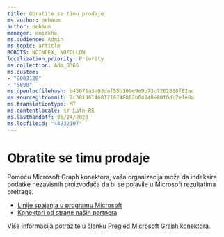```yaml
---
title: Obratite se timu prodaje
ms.author: pebaum
author: pebaum
manager: mnirkhe
ms.audience: Admin
ms.topic: article
ROBOTS: NOINDEX, NOFOLLOW
localization_priority: Priority
ms.collection: Adm_O365
ms.custom:
- "9003120"
- "5898"
ms.openlocfilehash: b45071a3a03daf55b109e9e9b73c7262868f82ac
ms.sourcegitcommit: 7c3819614681716748802b04240e80f0dc7e1e8a
ms.translationtype: MT
ms.contentlocale: sr-Latn-RS
ms.lasthandoff: 06/24/2020
ms.locfileid: "44932107"
---
```

# <a name="contact-the-sales-team"></a>Obratite se timu prodaje

Pomoću Microsoft Graph konektora, vaša organizacija može da indeksira podatke nezavisnih proizvođača da bi se pojavile u Microsoft rezultatima pretrage.

- [Linije spajanja u programu Microsoft](https://docs.microsoft.com/microsoftsearch/connectors-gallery#Microsoft)
- [Konektori od strane naših partnera](https://docs.microsoft.com/microsoftsearch/connectors-gallery#Partners)

Više informacija potražite u članku [Pregled Microsoft Graph konektora](https://docs.microsoft.com/microsoftsearch/connectors-overview).

